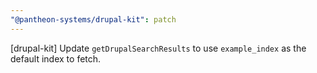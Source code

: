 ```yaml
---
"@pantheon-systems/drupal-kit": patch
---
```


[drupal-kit] Update `getDrupalSearchResults` to use `example_index` as the default index to fetch.
